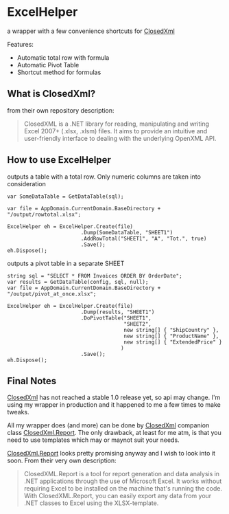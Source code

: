 # ExcelHelper

a wrapper with a few convenience shortcuts for [ClosedXml](https://github.com/ClosedXML/ClosedXML)

Features:
- Automatic total row with formula
- Automatic Pivot Table
- Shortcut method for formulas

## What is ClosedXml?
from their own repository description:
> ClosedXML is a .NET library for reading, manipulating and writing Excel 2007+ (.xlsx, .xlsm) files. 
> It aims to provide an intuitive and user-friendly interface to dealing with the underlying OpenXML API.

## How to use ExcelHelper

outputs a table with a total row. Only numeric columns are taken into consideration
```
var SomeDataTable = GetDataTable(sql);
            
var file = AppDomain.CurrentDomain.BaseDirectory + "/output/rowtotal.xlsx";
            
ExcelHelper eh = ExcelHelper.Create(file)
                        .Dump(SomeDataTable, "SHEET1")
                        .AddRowTotal("SHEET1", "A", "Tot.", true)
                        .Save();
eh.Dispose();
```
outputs a pivot table in a separate SHEET
```
string sql = "SELECT * FROM Invoices ORDER BY OrderDate";
var results = GetDataTable(config, sql, null);
var file = AppDomain.CurrentDomain.BaseDirectory + "/output/pivot_at_once.xlsx";
           
ExcelHelper eh = ExcelHelper.Create(file)
                        .Dump(results, "SHEET1")
                        .DoPivotTable("SHEET1",
                                      "SHEET2",
                                      new string[] { "ShipCountry" },
                                      new string[] { "ProductName" },
                                      new string[] { "ExtendedPrice" }
                                     )
                        .Save();
eh.Dispose();
```
## Final Notes
[ClosedXml](https://github.com/ClosedXML/ClosedXML) has not reached a stable 1.0 release yet, so api may change.
I'm using my wrapper in production and it happened to me a few times to make tweaks.

All my wrapper does (and more) can be done by [ClosedXml](https://github.com/ClosedXML/ClosedXML)  companion class [ClosedXml.Report](https://github.com/ClosedXML/ClosedXML.Report). 
The only drawback, at least for me atm, is that you need to use templates which may or maynot suit your needs.

 [ClosedXml.Report](https://github.com/ClosedXML/ClosedXML.Report) looks pretty promising anyway and I wish to look into it soon. From their very own description:

> ClosedXML.Report is a tool for report generation and data analysis 
> in .NET applications through the use of Microsoft Excel. 
> It works without requiring Excel to be installed on the machine that's running the code. 
> With ClosedXML.Report, you can easily export any data from your .NET classes to Excel using the XLSX-template.
